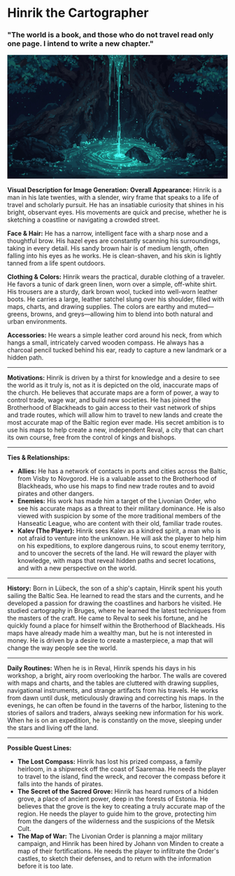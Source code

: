 # Hinrik the Cartographer

### "The world is a book, and those who do not travel read only one page. I intend to write a new chapter."

![alt text](../../skills/image-1.png)

**Visual Description for Image Generation:**
**Overall Appearance:** Hinrik is a man in his late twenties, with a slender, wiry frame that speaks to a life of travel and scholarly pursuit. He has an insatiable curiosity that shines in his bright, observant eyes. His movements are quick and precise, whether he is sketching a coastline or navigating a crowded street.

**Face & Hair:** He has a narrow, intelligent face with a sharp nose and a thoughtful brow. His hazel eyes are constantly scanning his surroundings, taking in every detail. His sandy brown hair is of medium length, often falling into his eyes as he works. He is clean-shaven, and his skin is lightly tanned from a life spent outdoors.

**Clothing & Colors:** Hinrik wears the practical, durable clothing of a traveler. He favors a tunic of dark green linen, worn over a simple, off-white shirt. His trousers are a sturdy, dark brown wool, tucked into well-worn leather boots. He carries a large, leather satchel slung over his shoulder, filled with maps, charts, and drawing supplies. The colors are earthy and muted—greens, browns, and greys—allowing him to blend into both natural and urban environments.

**Accessories:** He wears a simple leather cord around his neck, from which hangs a small, intricately carved wooden compass. He always has a charcoal pencil tucked behind his ear, ready to capture a new landmark or a hidden path.

---

**Motivations:**
Hinrik is driven by a thirst for knowledge and a desire to see the world as it truly is, not as it is depicted on the old, inaccurate maps of the church. He believes that accurate maps are a form of power, a way to control trade, wage war, and build new societies. He has joined the Brotherhood of Blackheads to gain access to their vast network of ships and trade routes, which will allow him to travel to new lands and create the most accurate map of the Baltic region ever made. His secret ambition is to use his maps to help create a new, independent Reval, a city that can chart its own course, free from the control of kings and bishops.

---

**Ties & Relationships:**
- **Allies:** He has a network of contacts in ports and cities across the Baltic, from Visby to Novgorod. He is a valuable asset to the Brotherhood of Blackheads, who use his maps to find new trade routes and to avoid pirates and other dangers.
- **Enemies:** His work has made him a target of the Livonian Order, who see his accurate maps as a threat to their military dominance. He is also viewed with suspicion by some of the more traditional members of the Hanseatic League, who are content with their old, familiar trade routes.
- **Kalev (The Player):** Hinrik sees Kalev as a kindred spirit, a man who is not afraid to venture into the unknown. He will ask the player to help him on his expeditions, to explore dangerous ruins, to scout enemy territory, and to uncover the secrets of the land. He will reward the player with knowledge, with maps that reveal hidden paths and secret locations, and with a new perspective on the world.

---

**History:**
Born in Lübeck, the son of a ship's captain, Hinrik spent his youth sailing the Baltic Sea. He learned to read the stars and the currents, and he developed a passion for drawing the coastlines and harbors he visited. He studied cartography in Bruges, where he learned the latest techniques from the masters of the craft. He came to Reval to seek his fortune, and he quickly found a place for himself within the Brotherhood of Blackheads. His maps have already made him a wealthy man, but he is not interested in money. He is driven by a desire to create a masterpiece, a map that will change the way people see the world.

---

**Daily Routines:**
When he is in Reval, Hinrik spends his days in his workshop, a bright, airy room overlooking the harbor. The walls are covered with maps and charts, and the tables are cluttered with drawing supplies, navigational instruments, and strange artifacts from his travels. He works from dawn until dusk, meticulously drawing and correcting his maps. In the evenings, he can often be found in the taverns of the harbor, listening to the stories of sailors and traders, always seeking new information for his work. When he is on an expedition, he is constantly on the move, sleeping under the stars and living off the land.

---

**Possible Quest Lines:**
- **The Lost Compass:** Hinrik has lost his prized compass, a family heirloom, in a shipwreck off the coast of Saaremaa. He needs the player to travel to the island, find the wreck, and recover the compass before it falls into the hands of pirates.
- **The Secret of the Sacred Grove:** Hinrik has heard rumors of a hidden grove, a place of ancient power, deep in the forests of Estonia. He believes that the grove is the key to creating a truly accurate map of the region. He needs the player to guide him to the grove, protecting him from the dangers of the wilderness and the suspicions of the Metsik Cult.
- **The Map of War:** The Livonian Order is planning a major military campaign, and Hinrik has been hired by Johann von Minden to create a map of their fortifications. He needs the player to infiltrate the Order's castles, to sketch their defenses, and to return with the information before it is too late.
